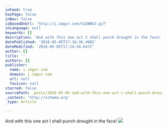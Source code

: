 ```yaml
---
inFeed: true
hasPage: false
inNav: false
isBasedOnUrl: 'http://i.imgur.com/h1UNWUJ.gif'
inLanguage: null
keywords: []
description: 'And with this one act I shall punch drought in the face!'
datePublished: '2016-05-05T17:16:36.498Z'
dateModified: '2016-05-05T17:14:34.647Z'
author: []
title: ''
authors: []
publisher:
  name: i.imgur.com
  domain: i.imgur.com
  url: null
  favicon: null
starred: false
sourcePath: _posts/2016-05-05-and-with-this-one-act-i-shall-punch-drought-in-the-face.md
_context: 'http://schema.org'
_type: Article

---
```

And with this one act I shall punch drought in the face!
![](http://i.imgur.com/h1UNWUJ.gif)